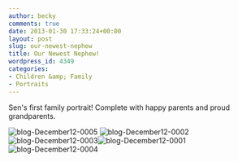 ```yaml
---
author: becky
comments: true
date: 2013-01-30 17:33:24+00:00
layout: post
slug: our-newest-nephew
title: Our Newest Nephew!
wordpress_id: 4349
categories:
- Children &amp; Family
- Portraits
---
```


Sen's first family portrait! Complete with happy parents and proud grandparents.

![blog-December12-0005](http://www.beckyjenson.com/wp-content/uploads/2013/01/blog-December12-00051.jpg) ![blog-December12-0002](http://www.beckyjenson.com/wp-content/uploads/2013/01/blog-December12-00021.jpg) ![blog-December12-0003](http://www.beckyjenson.com/wp-content/uploads/2013/01/blog-December12-00031.jpg)![blog-December12-0001](http://www.beckyjenson.com/wp-content/uploads/2013/01/blog-December12-00011.jpg) ![blog-December12-0004](http://www.beckyjenson.com/wp-content/uploads/2013/01/blog-December12-00041.jpg)
